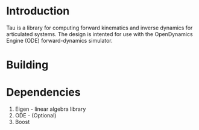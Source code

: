 # Introduction #

Tau is a library for computing forward kinematics and inverse dynamics
for articulated systems.  The design is intented for use with the 
OpenDynamics Engine (ODE) forward-dynamics simulator.



# Building #

# Dependencies #
1. Eigen - linear algebra library
2. ODE - (Optional)
3. Boost
